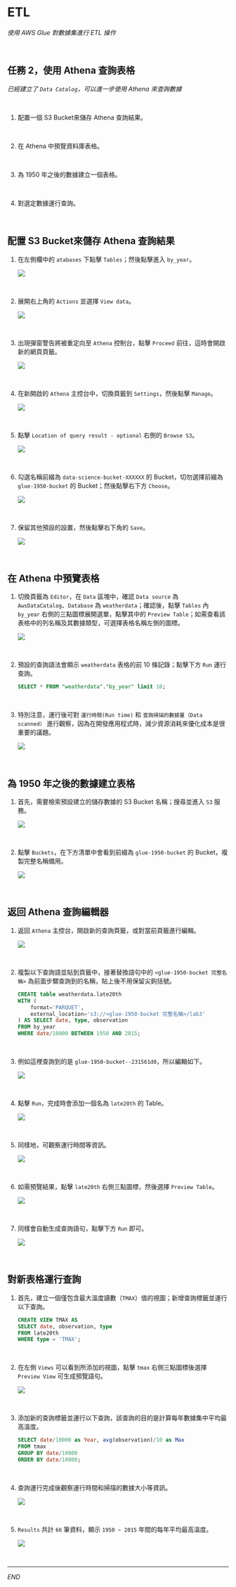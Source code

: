 # ETL

_使用 AWS Glue 對數據集進行 ETL 操作_

<br>

## 任務 2，使用 Athena 查詢表格

_已經建立了 `Data Catalog`，可以進一步使用 Athena 來查詢數據_

<br>

1. 配置一個 S3 Bucket來儲存 Athena 查詢結果。

<br>

2. 在 Athena 中預覽資料庫表格。

<br>

3. 為 1950 年之後的數據建立一個表格。

<br>

4. 對選定數據運行查詢。

<br>

## 配置 S3 Bucket來儲存 Athena 查詢結果

1. 在左側欄中的 `atabases` 下點擊 `Tables`；然後點擊進入 `by_year`。

    ![](images/img_26.png)

<br>

2. 展開右上角的 `Actions` 並選擇 `View data`。

    ![](images/img_27.png)

<br>

3. 出現彈窗警告將被重定向至 `Athena` 控制台，點擊 `Proceed` 前往，這時會開啟新的網頁頁籤。

    ![](images/img_28.png)

<br>

4. 在新開啟的 `Athena` 主控台中，切換頁籤到 `Settings`，然後點擊 `Manage`。

    ![](images/img_29.png)

<br>

5. 點擊 `Location of query result - optional` 右側的 `Browse S3`。

    ![](images/img_30.png)

<br>

6. 勾選名稱前綴為 `data-science-bucket-XXXXXX` 的 Bucket，切勿選擇前綴為 `glue-1950-bucket` 的 Bucket；然後點擊右下方 `Choose`。

    ![](images/img_31.png)

<br>

7. 保留其他預設的設置，然後點擊右下角的 `Save`。

    ![](images/img_32.png)

<br>

## 在 Athena 中預覽表格

1. 切換頁籤為 `Editor`，在 `Data` 區塊中，確認 `Data source` 為 `AwsDataCatalog`、`Database` 為 `weatherdata`；確認後，點擊 `Tables` 內 `by_year` 右側的三點圖標展開選單，點擊其中的 `Preview Table`；如需查看該表格中的列名稱及其數據類型，可選擇表格名稱左側的圖標。

    ![](images/img_33.png)

<br>

2. 預設的查詢語法會顯示 `weatherdata` 表格的前 10 條記錄；點擊下方 `Run` 運行查詢。

    ```sql
    SELECT * FROM "weatherdata"."by_year" limit 10;
    ```

<br>

3. 特別注意，運行後可對 `運行時間(Run time)` 和 `查詢掃描的數據量（Data scanned）` 進行觀察，因為在開發應用程式時，減少資源消耗來優化成本是很重要的議題。

    ![](images/img_40.png)

<br>

## 為 1950 年之後的數據建立表格

1. 首先，需要檢索預設建立的儲存數據的 S3 Bucket 名稱；搜尋並進入 `S3` 服務。

    ![](images/img_41.png)

<br>

2. 點擊 `Buckets`，在下方清單中會看到前綴為 `glue-1950-bucket` 的 Bucket，複製完整名稱備用。

    ![](images/img_42.png)

<br>

## 返回 Athena 查詢編輯器

1. 返回 `Athena` 主控台，開啟新的查詢頁籤，或對當前頁籤進行編輯。

    ![](images/img_43.png)

<br>

2. 複製以下查詢語並貼到頁籤中，接著替換語句中的 `<glue-1950-bucket 完整名稱>` 為前面步驟查詢到的名稱，貼上後不用保留尖鉤括號。

    ```sql
    CREATE table weatherdata.late20th
    WITH (
        format='PARQUET',
        external_location='s3://<glue-1950-bucket 完整名稱>/lab3'
    ) AS SELECT date, type, observation 
    FROM by_year
    WHERE date/10000 BETWEEN 1950 AND 2015;
    ```

<br>

3. 例如這裡查詢到的是 `glue-1950-bucket--231561d0`，所以編輯如下。

    ![](images/img_44.png)

<br>

4. 點擊 `Run`，完成時會添加一個名為 `late20th` 的 Table。

    ![](images/img_66.png)

<br>

5. 同樣地，可觀察運行時間等資訊。

    ![](images/img_45.png)

<br>

6. 如需預覽結果，點擊 `late20th` 右側三點圖標，然後選擇 `Preview Table`。

    ![](images/img_46.png)

<br>

7. 同樣會自動生成查詢語句，點擊下方 `Run` 即可。

    ![](images/img_47.png)

<br>

## 對新表格運行查詢

1. 首先，建立一個僅包含最大溫度讀數（`TMAX`）值的視圖；新增查詢標籤並運行以下查詢。

    ```sql
    CREATE VIEW TMAX AS
    SELECT date, observation, type
    FROM late20th
    WHERE type = 'TMAX';
    ```

<br>

2. 在左側 `Views` 可以看到所添加的視圖，點擊 `tmax` 右側三點圖標後選擇 `Preview View` 可生成預覽語句。

    ![](images/img_48.png)

<br>

3. 添加新的查詢標籤並運行以下查詢，該查詢的目的是計算每年數據集中平均最高溫度。

    ```sql
    SELECT date/10000 as Year, avg(observation)/10 as Max
    FROM tmax
    GROUP BY date/10000
    ORDER BY date/10000;
    ```

<br>

4. 查詢運行完成後觀察運行時間和掃描的數據大小等資訊。

    ![](images/img_49.png)

<br>

5. `Results` 共計 `66` 筆資料，顯示 `1950 ~ 2015` 年間的每年平均最高溫度。

    ![](images/img_50.png)

<br>

___

_END_